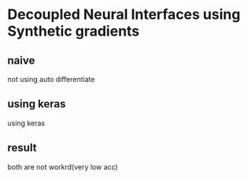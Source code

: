 # Decoupled Neural Interfaces using Synthetic gradients

## naive
not using auto differentiate

## using keras
using keras

## result
both are not workrd(very low acc)

